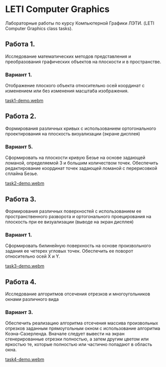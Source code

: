 # LETI Computer Graphics

Лабораторные работы по курсу Компьютерной Графики ЛЭТИ.
(LETI Computer Graphics class tasks).

## Работа 1.

Исследование математических методов представления и преобразования
графических объектов на плоскости и в пространстве.

### Вариант 1.

Отображение плоского объекта относительно осей координат с изменением или
без изменения масштаба изображения.

[task1-demo.webm](https://github.com/SolarHors/leti-cg/assets/34160814/c93dad2f-8ef0-4028-b202-e994ca893513)

## Работа 2.

Формирования различных кривых с использованием ортогонального проектирования на
плоскость визуализации (экране дисплея)

### Вариант 5.

Сформировать на плоскости кривую Безье на основе задающей ломаной,
определяемой 3 и большим количеством точек. Обеспечить редактирование
координат точек задающей ломаной с перерисовкой сплайна Безье.

[task2-demo.webm](https://github.com/SolarHors/leti-cg/assets/34160814/7727dad6-80cf-4afd-8ecf-a030e9b5de9f)

## Работа 3.

Формирования различных поверхностей с использованием ее
пространственного разворота и ортогонального проецирования на
плоскость при ее визуализации (выводе на экран дисплея)

### Вариант 1.

Сформировать билинейную поверхность на основе произвольного задания ее
четерех угловых точек. Обеспечить ее поворот относительно осей X и Y.

[task3-demo.webm](https://github.com/SolarHors/leti-cg/assets/34160814/61bad9b2-8c24-40de-93b4-884d3af0c311)

## Работа 4.

Исследование алгоритмов отсечения отрезков и многоугольников
окнами различного вида

### Вариант 3.

Обеспечить реализацию алгоритма отсечения массива произвольных
отрезков заданным прямоугольным окном с использование алгоритма
Коэна-Сазерленда. Вначале следует вывести на экран сгенерированные отрезки
полностью, а затем другим цветом или яркостью те, которые полностью или
частично попадают в область окна.

[task4-demo.webm](https://github.com/SolarHors/leti-cg/assets/34160814/9c52f5f9-8146-4137-a725-4e7e8cc487a1)
